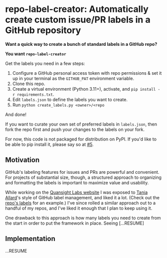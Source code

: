 # repo-label-creator: Automatically create custom issue/PR labels in a GitHub repository

**Want a quick way to create a bunch of standard labels in a GitHub repo?**

**You want `repo-label-creator`**

Get the labels you need in a few steps:

1. Configure a GitHub personal access token with repo permissions & set it up in
   your terminal as the `GITHUB_PAT` environment variable.
2. Clone this repo.
3. Create a virtual environment (Python 3.11+), activate, and
   `pip install -r requirements.txt`.
4. Edit `labels.json` to define the labels you want to create.
5. Run `python create_labels.py <owner>/<repo`

And done!

If you want to curate your own set of preferred labels in `labels.json`, then
fork the repo first and push your changes to the labels on your fork.

For now, this code is not packaged for distribution on PyPI. If you'd like to be
able to pip install it, please say so at [#5].


## Motivation

GitHub's labeling features for issues and PRs are powerful and convenient. For
projects of substantial size, though, a structured approach to organizing and
formatting the labels is important to maximize value and usability.

While working on the [Quansight Labs website][labs site] I was exposed to
[Tania Allard]'s style of GitHub label management, and liked it a lot. (Check
out the [repo's labels][labs site labels] for an example.) I've since rolled a
similar approach out to a handful of my repos, and I've liked it enough that I
plan to keep using it.

One drawback to this approach is how many labels you need to create from the
start in order to put the framework in place. Seeing [...RESUME]


## Implementation

...RESUME


[#5]: https://github.com/bskinn/repo-label-creator/issues/5
[labs site]: https://labs.quansight.org
[labs site repo]: https://github.com/Quansight/Quansight-website
[labs site labels]: https://github.com/Quansight/Quansight-website/labels
[Tania Allard]: https://github.com/trallard